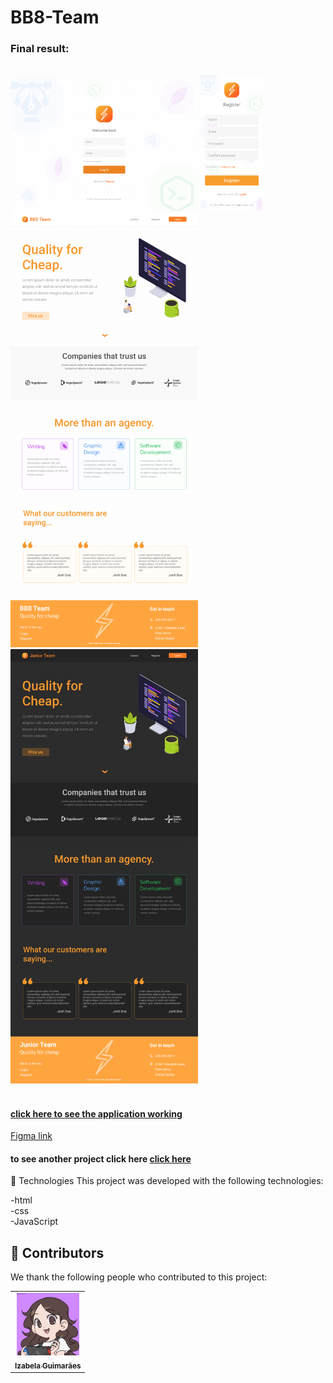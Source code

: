 # BB8-Team



<h3>Final result:</h3>
<br>


<img src="./img/Login-Page.png" alt="Application result" width="300em">
<img src="./img/Register - Mobile.png" alt="Application result " width="100em">

<img src="./img/Home.png" alt="Application result" width="300em">

<img src="./img/home-dark.png" alt="Application result " width="300em">

<br>
<br>


<h4><a href="https://izabela-guimaraes.github.io/BB8-Team/" target="blank">click here to see the application working</a></h4>

  <a href="https://www.figma.com/file/a8rWdRAye9JYDTPGLJ9ZbP/BB8-Team---UI-(Copy)-(Copy)?node-id=138%3A2">Figma link</a>

<h4>to see another project click here <a href="https://github.com/izabela-guimaraes/PlayStation-Store" target="blank">click here</a></h4>

🚀 Technologies
This project was developed with the following technologies:
<br>

-html
<br>
-css
<br>
-JavaScript


## 🤝  Contributors

We thank the following people who contributed to this project:

<table>
  <tr>
    <td align="center">
      <a href="#">
        <img width="100em" src="./img/me.png"/><br>
        <sub>
          <b>Izabela Guimarães</b>
        </sub>
      </a>
    </td>
</table>


 

